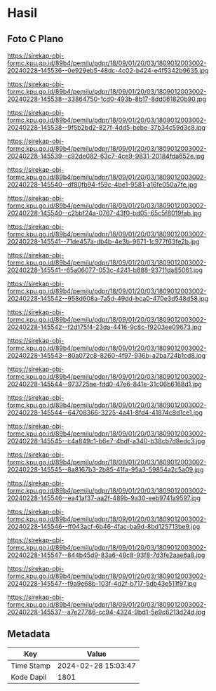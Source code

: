 # Hasil

## Foto C Plano

https://sirekap-obj-formc.kpu.go.id/89b4/pemilu/pdpr/18/09/01/20/03/1809012003002-20240228-145536--0e929eb5-48dc-4c02-b424-e4f5342b9635.jpg

https://sirekap-obj-formc.kpu.go.id/89b4/pemilu/pdpr/18/09/01/20/03/1809012003002-20240228-145538--33864750-1cd0-493b-8b17-8dd061820b90.jpg

https://sirekap-obj-formc.kpu.go.id/89b4/pemilu/pdpr/18/09/01/20/03/1809012003002-20240228-145538--9f5b2bd2-827f-4dd5-bebe-37b34c59d3c8.jpg

https://sirekap-obj-formc.kpu.go.id/89b4/pemilu/pdpr/18/09/01/20/03/1809012003002-20240228-145539--c92de082-63c7-4ce9-9831-20184fda652e.jpg

https://sirekap-obj-formc.kpu.go.id/89b4/pemilu/pdpr/18/09/01/20/03/1809012003002-20240228-145540--df80fb94-f59c-4be1-9581-a16fe050a7fe.jpg

https://sirekap-obj-formc.kpu.go.id/89b4/pemilu/pdpr/18/09/01/20/03/1809012003002-20240228-145540--c2bbf24a-0767-43f0-bd05-65c5f8019fab.jpg

https://sirekap-obj-formc.kpu.go.id/89b4/pemilu/pdpr/18/09/01/20/03/1809012003002-20240228-145541--71de457a-db4b-4e3b-9671-1c977f63fe2b.jpg

https://sirekap-obj-formc.kpu.go.id/89b4/pemilu/pdpr/18/09/01/20/03/1809012003002-20240228-145541--65a06077-053c-4241-b888-93711da85061.jpg

https://sirekap-obj-formc.kpu.go.id/89b4/pemilu/pdpr/18/09/01/20/03/1809012003002-20240228-145542--958d608a-7a5d-49dd-bca0-470e3d548d58.jpg

https://sirekap-obj-formc.kpu.go.id/89b4/pemilu/pdpr/18/09/01/20/03/1809012003002-20240228-145542--f2d175f4-23da-4416-9c8c-f9203ee09673.jpg

https://sirekap-obj-formc.kpu.go.id/89b4/pemilu/pdpr/18/09/01/20/03/1809012003002-20240228-145543--80a072c8-8260-4f97-936b-a2ba724b1cd8.jpg

https://sirekap-obj-formc.kpu.go.id/89b4/pemilu/pdpr/18/09/01/20/03/1809012003002-20240228-145544--973725ae-fdd0-47e6-841e-31c06b6168d1.jpg

https://sirekap-obj-formc.kpu.go.id/89b4/pemilu/pdpr/18/09/01/20/03/1809012003002-20240228-145544--64708366-3225-4a41-8fd4-41874c8d1ce1.jpg

https://sirekap-obj-formc.kpu.go.id/89b4/pemilu/pdpr/18/09/01/20/03/1809012003002-20240228-145545--c4a849c1-b6e7-4bdf-a340-b38cb7d8edc3.jpg

https://sirekap-obj-formc.kpu.go.id/89b4/pemilu/pdpr/18/09/01/20/03/1809012003002-20240228-145545--8a8167b3-2b85-41fa-95a3-59854a2c5a09.jpg

https://sirekap-obj-formc.kpu.go.id/89b4/pemilu/pdpr/18/09/01/20/03/1809012003002-20240228-145546--ea41af37-aa2f-489b-9a30-eeb9741a9597.jpg

https://sirekap-obj-formc.kpu.go.id/89b4/pemilu/pdpr/18/09/01/20/03/1809012003002-20240228-145546--ff043acf-6b46-4fac-ba9d-8bd125713be9.jpg

https://sirekap-obj-formc.kpu.go.id/89b4/pemilu/pdpr/18/09/01/20/03/1809012003002-20240228-145547--844b45d9-83a6-48c8-93f8-7d3fe2aae6a8.jpg

https://sirekap-obj-formc.kpu.go.id/89b4/pemilu/pdpr/18/09/01/20/03/1809012003002-20240228-145547--f9a9e68b-103f-4d2f-b717-5db43e511f97.jpg

https://sirekap-obj-formc.kpu.go.id/89b4/pemilu/pdpr/18/09/01/20/03/1809012003002-20240228-145537--a7e27786-cc94-4324-9bd1-5e9c6213d24d.jpg


## Metadata

| Key        | Value               |
| ---------- | ------------------- |
| Time Stamp | 2024-02-28 15:03:47 |
| Kode Dapil | 1801                |



